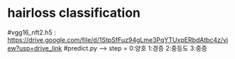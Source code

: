 # hairloss classification
#vgg16_nft2.h5 : https://drive.google.com/file/d/1StpSfFuz94gLme3PqYTUxpERbdAtbc4z/view?usp=drive_link
#predict.py --> step = 0:양호 1:경증 2:중등도 3:중증
